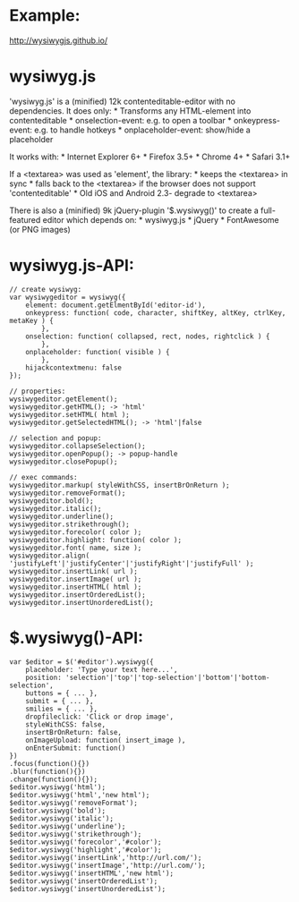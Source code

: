 Example:
==========
http://wysiwygjs.github.io/

wysiwyg.js
==========

'wysiwyg.js' is a (minified) 12k contenteditable-editor with no dependencies.
It does only:
    * Transforms any HTML-element into contenteditable
    * onselection-event: e.g. to open a toolbar
    * onkeypress-event: e.g. to handle hotkeys
    * onplaceholder-event: show/hide a placeholder

It works with:
    * Internet Explorer 6+
    * Firefox 3.5+
    * Chrome 4+
    * Safari 3.1+

If a &lt;textarea&gt; was used as 'element', the library:
    * keeps the &lt;textarea&gt; in sync
    * falls back to the &lt;textarea&gt; if the browser does not support 'contenteditable'
    * Old iOS and Android 2.3- degrade to &lt;textarea&gt;

There is also a (minified) 9k jQuery-plugin '$.wysiwyg()' to create
a full-featured editor which depends on:
    * wysiwyg.js
    * jQuery
    * FontAwesome (or PNG images)

wysiwyg.js-API:
==========
````
// create wysiwyg:
var wysiwygeditor = wysiwyg({
    element: document.getElmentById('editor-id'),
    onkeypress: function( code, character, shiftKey, altKey, ctrlKey, metaKey ) {
        },
    onselection: function( collapsed, rect, nodes, rightclick ) {
        },
    onplaceholder: function( visible ) {
        },
    hijackcontextmenu: false
});

// properties:
wysiwygeditor.getElement();
wysiwygeditor.getHTML(); -> 'html'
wysiwygeditor.setHTML( html );
wysiwygeditor.getSelectedHTML(); -> 'html'|false

// selection and popup:
wysiwygeditor.collapseSelection();
wysiwygeditor.openPopup(); -> popup-handle
wysiwygeditor.closePopup();

// exec commands:
wysiwygeditor.markup( styleWithCSS, insertBrOnReturn );
wysiwygeditor.removeFormat();
wysiwygeditor.bold();
wysiwygeditor.italic();
wysiwygeditor.underline();
wysiwygeditor.strikethrough();
wysiwygeditor.forecolor( color );
wysiwygeditor.highlight: function( color );
wysiwygeditor.font( name, size );
wysiwygeditor.align( 'justifyLeft'|'justifyCenter'|'justifyRight'|'justifyFull' );
wysiwygeditor.insertLink( url );
wysiwygeditor.insertImage( url );
wysiwygeditor.insertHTML( html );
wysiwygeditor.insertOrderedList();
wysiwygeditor.insertUnorderedList();
````

$.wysiwyg()-API:
==========
````
var $editor = $('#editor').wysiwyg({
    placeholder: 'Type your text here...',
    position: 'selection'|'top'|'top-selection'|'bottom'|'bottom-selection',
    buttons = { ... },
    submit = { ... },
    smilies = { ... },
    dropfileclick: 'Click or drop image',
    styleWithCSS: false,
    insertBrOnReturn: false,
    onImageUpload: function( insert_image ),
    onEnterSubmit: function()
})
.focus(function(){})
.blur(function(){})
.change(function(){});
$editor.wysiwyg('html');
$editor.wysiwyg('html','new html');
$editor.wysiwyg('removeFormat');
$editor.wysiwyg('bold');
$editor.wysiwyg('italic');
$editor.wysiwyg('underline');
$editor.wysiwyg('strikethrough');
$editor.wysiwyg('forecolor','#color');
$editor.wysiwyg('highlight','#color');
$editor.wysiwyg('insertLink','http://url.com/');
$editor.wysiwyg('insertImage','http://url.com/');
$editor.wysiwyg('insertHTML','new html');
$editor.wysiwyg('insertOrderedList');
$editor.wysiwyg('insertUnorderedList');
````
